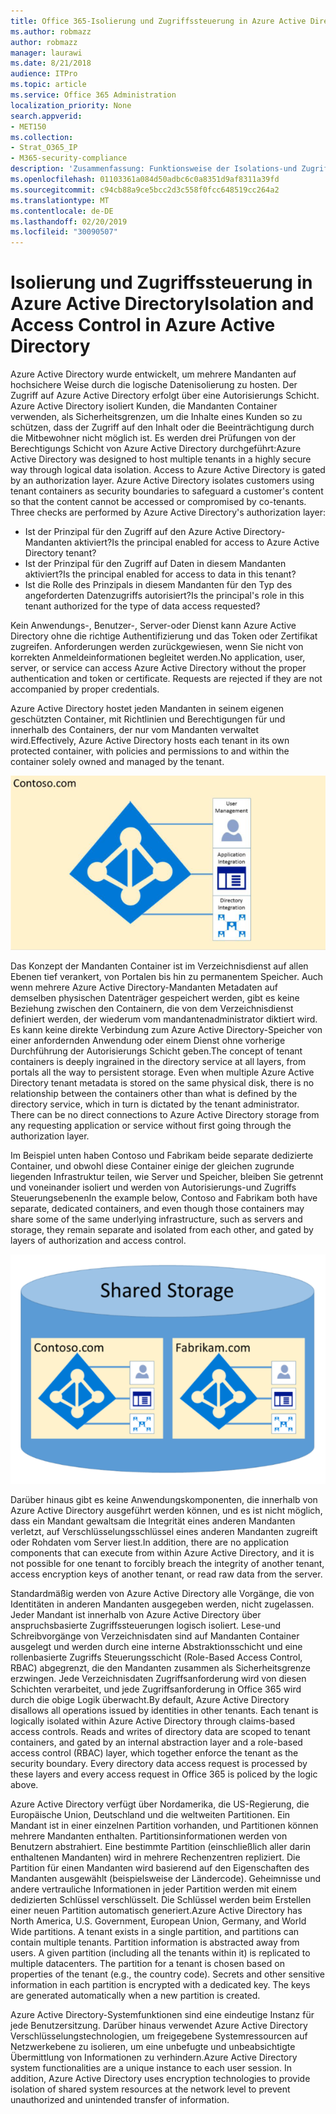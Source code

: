 ```yaml
---
title: Office 365-Isolierung und Zugriffssteuerung in Azure Active Directory
ms.author: robmazz
author: robmazz
manager: laurawi
ms.date: 8/21/2018
audience: ITPro
ms.topic: article
ms.service: Office 365 Administration
localization_priority: None
search.appverid:
- MET150
ms.collection:
- Strat_O365_IP
- M365-security-compliance
description: 'Zusammenfassung: Funktionsweise der Isolations-und Zugriffssteuerung in Azure Active Directory.'
ms.openlocfilehash: 01103361a084d50adbc6c0a8351d9af8311a39fd
ms.sourcegitcommit: c94cb88a9ce5bcc2d3c558f0fcc648519cc264a2
ms.translationtype: MT
ms.contentlocale: de-DE
ms.lasthandoff: 02/20/2019
ms.locfileid: "30090507"
---
```

# <a name="isolation-and-access-control-in-azure-active-directory"></a><span data-ttu-id="0c8ac-103">Isolierung und Zugriffssteuerung in Azure Active Directory</span><span class="sxs-lookup"><span data-stu-id="0c8ac-103">Isolation and Access Control in Azure Active Directory</span></span>

<span data-ttu-id="0c8ac-p101">Azure Active Directory wurde entwickelt, um mehrere Mandanten auf hochsichere Weise durch die logische Datenisolierung zu hosten. Der Zugriff auf Azure Active Directory erfolgt über eine Autorisierungs Schicht. Azure Active Directory isoliert Kunden, die Mandanten Container verwenden, als Sicherheitsgrenzen, um die Inhalte eines Kunden so zu schützen, dass der Zugriff auf den Inhalt oder die Beeinträchtigung durch die Mitbewohner nicht möglich ist. Es werden drei Prüfungen von der Berechtigungs Schicht von Azure Active Directory durchgeführt:</span><span class="sxs-lookup"><span data-stu-id="0c8ac-p101">Azure Active Directory was designed to host multiple tenants in a highly secure way through logical data isolation. Access to Azure Active Directory is gated by an authorization layer. Azure Active Directory isolates customers using tenant containers as security boundaries to safeguard a customer's content so that the content cannot be accessed or compromised by co-tenants. Three checks are performed by Azure Active Directory's authorization layer:</span></span>
- <span data-ttu-id="0c8ac-108">Ist der Prinzipal für den Zugriff auf den Azure Active Directory-Mandanten aktiviert?</span><span class="sxs-lookup"><span data-stu-id="0c8ac-108">Is the principal enabled for access to Azure Active Directory tenant?</span></span>
- <span data-ttu-id="0c8ac-109">Ist der Prinzipal für den Zugriff auf Daten in diesem Mandanten aktiviert?</span><span class="sxs-lookup"><span data-stu-id="0c8ac-109">Is the principal enabled for access to data in this tenant?</span></span>
- <span data-ttu-id="0c8ac-110">Ist die Rolle des Prinzipals in diesem Mandanten für den Typ des angeforderten Datenzugriffs autorisiert?</span><span class="sxs-lookup"><span data-stu-id="0c8ac-110">Is the principal's role in this tenant authorized for the type of data access requested?</span></span>

<span data-ttu-id="0c8ac-p102">Kein Anwendungs-, Benutzer-, Server-oder Dienst kann Azure Active Directory ohne die richtige Authentifizierung und das Token oder Zertifikat zugreifen. Anforderungen werden zurückgewiesen, wenn Sie nicht von korrekten Anmeldeinformationen begleitet werden.</span><span class="sxs-lookup"><span data-stu-id="0c8ac-p102">No application, user, server, or service can access Azure Active Directory without the proper authentication and token or certificate. Requests are rejected if they are not accompanied by proper credentials.</span></span>

<span data-ttu-id="0c8ac-113">Azure Active Directory hostet jeden Mandanten in seinem eigenen geschützten Container, mit Richtlinien und Berechtigungen für und innerhalb des Containers, der nur vom Mandanten verwaltet wird.</span><span class="sxs-lookup"><span data-stu-id="0c8ac-113">Effectively, Azure Active Directory hosts each tenant in its own protected container, with policies and permissions to and within the container solely owned and managed by the tenant.</span></span>
 
![Azure-Container](media/office-365-isolation-azure-container.png)

<span data-ttu-id="0c8ac-p103">Das Konzept der Mandanten Container ist im Verzeichnisdienst auf allen Ebenen tief verankert, von Portalen bis hin zu permanentem Speicher. Auch wenn mehrere Azure Active Directory-Mandanten Metadaten auf demselben physischen Datenträger gespeichert werden, gibt es keine Beziehung zwischen den Containern, die von dem Verzeichnisdienst definiert werden, der wiederum vom mandantenadministrator diktiert wird. Es kann keine direkte Verbindung zum Azure Active Directory-Speicher von einer anfordernden Anwendung oder einem Dienst ohne vorherige Durchführung der Autorisierungs Schicht geben.</span><span class="sxs-lookup"><span data-stu-id="0c8ac-p103">The concept of tenant containers is deeply ingrained in the directory service at all layers, from portals all the way to persistent storage. Even when multiple Azure Active Directory tenant metadata is stored on the same physical disk, there is no relationship between the containers other than what is defined by the directory service, which in turn is dictated by the tenant administrator. There can be no direct connections to Azure Active Directory storage from any requesting application or service without first going through the authorization layer.</span></span>

<span data-ttu-id="0c8ac-118">Im Beispiel unten haben Contoso und Fabrikam beide separate dedizierte Container, und obwohl diese Container einige der gleichen zugrunde liegenden Infrastruktur teilen, wie Server und Speicher, bleiben Sie getrennt und voneinander isoliert und werden von Autorisierungs-und Zugriffs Steuerungsebenen</span><span class="sxs-lookup"><span data-stu-id="0c8ac-118">In the example below, Contoso and Fabrikam both have separate, dedicated containers, and even though those containers may share some of the same underlying infrastructure, such as servers and storage, they remain separate and isolated from each other, and gated by layers of authorization and access control.</span></span>
 
![Dedizierte Azure-Container](media/office-365-isolation-azure-dedicated-containers.png)

<span data-ttu-id="0c8ac-120">Darüber hinaus gibt es keine Anwendungskomponenten, die innerhalb von Azure Active Directory ausgeführt werden können, und es ist nicht möglich, dass ein Mandant gewaltsam die Integrität eines anderen Mandanten verletzt, auf Verschlüsselungsschlüssel eines anderen Mandanten zugreift oder Rohdaten vom Server liest.</span><span class="sxs-lookup"><span data-stu-id="0c8ac-120">In addition, there are no application components that can execute from within Azure Active Directory, and it is not possible for one tenant to forcibly breach the integrity of another tenant, access encryption keys of another tenant, or read raw data from the server.</span></span>

<span data-ttu-id="0c8ac-p104">Standardmäßig werden von Azure Active Directory alle Vorgänge, die von Identitäten in anderen Mandanten ausgegeben werden, nicht zugelassen. Jeder Mandant ist innerhalb von Azure Active Directory über anspruchsbasierte Zugriffssteuerungen logisch isoliert. Lese-und Schreibvorgänge von Verzeichnisdaten sind auf Mandanten Container ausgelegt und werden durch eine interne Abstraktionsschicht und eine rollenbasierte Zugriffs Steuerungsschicht (Role-Based Access Control, RBAC) abgegrenzt, die den Mandanten zusammen als Sicherheitsgrenze erzwingen. Jede Verzeichnisdaten Zugriffsanforderung wird von diesen Schichten verarbeitet, und jede Zugriffsanforderung in Office 365 wird durch die obige Logik überwacht.</span><span class="sxs-lookup"><span data-stu-id="0c8ac-p104">By default, Azure Active Directory disallows all operations issued by identities in other tenants. Each tenant is logically isolated within Azure Active Directory through claims-based access controls. Reads and writes of directory data are scoped to tenant containers, and gated by an internal abstraction layer and a role-based access control (RBAC) layer, which together enforce the tenant as the security boundary. Every directory data access request is processed by these layers and every access request in Office 365 is policed by the logic above.</span></span>

<span data-ttu-id="0c8ac-p105">Azure Active Directory verfügt über Nordamerika, die US-Regierung, die Europäische Union, Deutschland und die weltweiten Partitionen. Ein Mandant ist in einer einzelnen Partition vorhanden, und Partitionen können mehrere Mandanten enthalten. Partitionsinformationen werden von Benutzern abstrahiert. Eine bestimmte Partition (einschließlich aller darin enthaltenen Mandanten) wird in mehrere Rechenzentren repliziert. Die Partition für einen Mandanten wird basierend auf den Eigenschaften des Mandanten ausgewählt (beispielsweise der Ländercode). Geheimnisse und andere vertrauliche Informationen in jeder Partition werden mit einem dedizierten Schlüssel verschlüsselt. Die Schlüssel werden beim Erstellen einer neuen Partition automatisch generiert.</span><span class="sxs-lookup"><span data-stu-id="0c8ac-p105">Azure Active Directory has North America, U.S. Government, European Union, Germany, and World Wide partitions. A tenant exists in a single partition, and partitions can contain multiple tenants. Partition information is abstracted away from users. A given partition (including all the tenants within it) is replicated to multiple datacenters. The partition for a tenant is chosen based on properties of the tenant (e.g., the country code). Secrets and other sensitive information in each partition is encrypted with a dedicated key. The keys are generated automatically when a new partition is created.</span></span>

<span data-ttu-id="0c8ac-p106">Azure Active Directory-Systemfunktionen sind eine eindeutige Instanz für jede Benutzersitzung. Darüber hinaus verwendet Azure Active Directory Verschlüsselungstechnologien, um freigegebene Systemressourcen auf Netzwerkebene zu isolieren, um eine unbefugte und unbeabsichtigte Übermittlung von Informationen zu verhindern.</span><span class="sxs-lookup"><span data-stu-id="0c8ac-p106">Azure Active Directory system functionalities are a unique instance to each user session. In addition, Azure Active Directory uses encryption technologies to provide isolation of shared system resources at the network level to prevent unauthorized and unintended transfer of information.</span></span>
